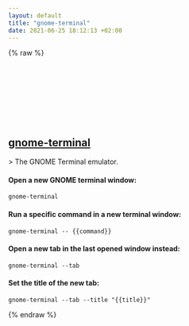 ```yaml
---
layout: default
title: "gnome-terminal"
date: 2021-06-25 18:12:13 +02:00
---
```

{% raw %}
<h2 id="gnome-terminal">
  <a href="/en/linux/gnome-terminal.html">gnome-terminal</a> <a href="#gnome-terminal"><svg class="icon">
    <use href="/assets/images/unicode_sprite.svg#link" />
  </svg></a>
</h2>
> The GNOME Terminal emulator.

#### Open a new GNOME terminal window:
```shell
gnome-terminal
```
#### Run a specific command in a new terminal window:
```shell
gnome-terminal -- {{command}}
```
#### Open a new tab in the last opened window instead:
```shell
gnome-terminal --tab
```
#### Set the title of the new tab:
```shell
gnome-terminal --tab --title "{{title}}"
```
{% endraw %}